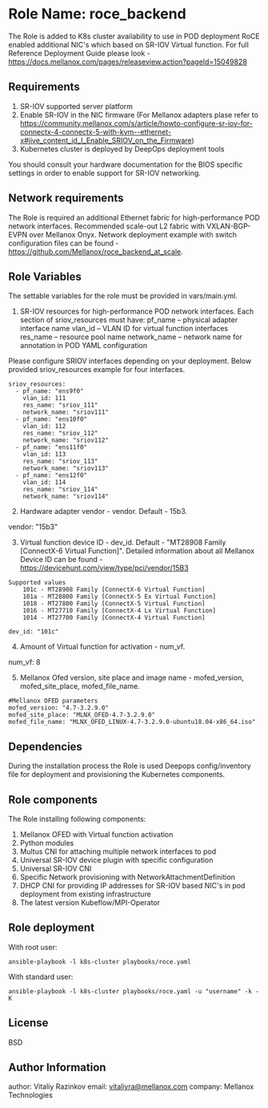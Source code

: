Role Name: roce_backend
=======================

The Role is added to K8s cluster availability to use in POD deployment RoCE enabled additional NIC's which based on SR-IOV Virtual function.
For full Reference Deployment Guide please look - https://docs.mellanox.com/pages/releaseview.action?pageId=15049828

Requirements
------------
1. SR-IOV supported server platform 
2. Enable SR-IOV in the NIC firmware (For Mellanox adapters plase refer to https://community.mellanox.com/s/article/howto-configure-sr-iov-for-connectx-4-connectx-5-with-kvm--ethernet-x#jive_content_id_I_Enable_SRIOV_on_the_Firmware)
3. Kubernetes cluster is deployed by DeepOps deployment tools 

You should consult your hardware documentation for the BIOS specific settings in order to enable support for SR-IOV networking.

Network requirements
-------------------
The Role is required an additional Ethernet fabric for high-performance POD network interfaces. Recommended scale-out L2 fabric with VXLAN-BGP-EVPN over Mellanox Onyx. Network deployment example with switch configuration files can be found - https://github.com/Mellanox/roce_backend_at_scale. 


Role Variables
--------------

The settable variables for the role must be provided in vars/main.yml.

1. SR-IOV resources for high-performance POD network interfaces.
Each section of sriov_resources must have: 
	pf_name – physical adapter interface name
	vlan_id – VLAN ID for virtual function interfaces
	res_name – resource pool name 
	network_name – network name for annotation in POD YAML configuration 

Please configure SRIOV interfaces depending on your deployment.
Below provided sriov_resources example for four interfaces.
```
sriov_resources:
  - pf_name: "ens9f0"
    vlan_id: 111
    res_name: "sriov_111"
    network_name: "sriov111"
  - pf_name: "ens10f0"
    vlan_id: 112
    res_name: "sriov_112"
    network_name: "sriov112"
  - pf_name: "ens11f0"
    vlan_id: 113
    res_name: "sriov_113"
    network_name: "sriov113"
  - pf_name: "ens12f0"
    vlan_id: 114
    res_name: "sriov_114"
    network_name: "sriov114"
```
2. Hardware adapter vendor - vendor. Default - 15b3.

vendor: "15b3"

3. Virtual function device ID - dev_id. 
   Default - "MT28908 Family [ConnectX-6 Virtual Function]". 
   Detailed information about all Mellanox Device ID can be found - https://devicehunt.com/view/type/pci/vendor/15B3
```
Supported values 
    101c - MT28908 Family [ConnectX-6 Virtual Function]
    101a - MT28800 Family [ConnectX-5 Ex Virtual Function]
    1018 - MT27800 Family [ConnectX-5 Virtual Function]   
    1016 - MT27710 Family [ConnectX-4 Lx Virtual Function]
    1014 - MT27700 Family [ConnectX-4 Virtual Function]

dev_id: "101c"
```
4. Amount of Virtual function for activation - num_vf.

num_vf: 8

5. Mellanox Ofed version, site place and image name - mofed_version, mofed_site_place, mofed_file_name.
```
#Mellanox OFED parameters
mofed_version: "4.7-3.2.9.0"
mofed_site_place: "MLNX_OFED-4.7-3.2.9.0"
mofed_file_name: "MLNX_OFED_LINUX-4.7-3.2.9.0-ubuntu18.04-x86_64.iso"
```


Dependencies
------------

During the installation process the Role is used Deepops config/inventory file for deployment and provisioning the Kubernetes components. 

Role components 
---------------

The Role installing following components:
1. Mellanox OFED with Virtual function activation
2. Python modules
3. Multus CNI for attaching multiple network interfaces to pod
4. Universal SR-IOV device plugin with specific configuration
5. Universal SR-IOV CNI 
6. Specific Network provisioning with NetworkAttachmentDefinition
7. DHCP CNI for providing IP addresses for SR-IOV based NIC's in pod deployment from existing infrastructure  
8. The latest version Kubeflow/MPI-Operator



Role deployment
---------------

With root user:
```
ansible-playbook -l k8s-cluster playbooks/roce.yaml
```

With standard user:
```
ansible-playbook -l k8s-cluster playbooks/roce.yaml -u "username" -k -K
```

License
-------

BSD

Author Information
------------------
author: Vitaliy Razinkov
email: vitaliyra@mellanox.com
company: Mellanox Technologies

